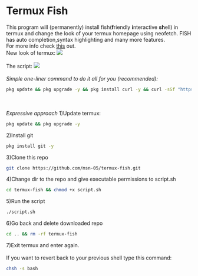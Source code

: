 # Termux Fish
This program will (permanently) install fish(<b>f</b>riendly <b>i</b>nteractive <b>sh</b>ell) in termux and change the look of your termux homepage using neofetch. FISH has auto completion,syntax highlighting and many more features.
<br>
For more info check <a href="https://fishshell.com" target="_blank">this</a> out.
<br>
New look of termux:
<img src="preview/Screenshot_20210419-131827_Termux.jpg">
<br><br>
The script:
<img src="preview/Screenshot_20210419-131801_Termux.jpg">
<br><br>
<i>Simple one-liner command to do it all for you (recommended):</i>
```bash
pkg update && pkg upgrade -y && pkg install curl -y && curl -sSf "https://raw.githubusercontent.com/msn-05/termux-fish/main/script.sh" | sh
```
<br><br>
<i>Expressive approach</i>
1)Update termux:
```bash
pkg update && pkg upgrade -y
```
2)Install git
```bash
pkg install git -y
```
3)Clone this repo
```bash
git clone https://github.com/msn-05/termux-fish.git
```
4)Change dir to the repo and give executable permissions to script.sh
```bash
cd termux-fish && chmod +x script.sh
```
5)Run the script
```bash
./script.sh
```
6)Go back and delete downloaded repo
```bash
cd .. && rm -rf termux-fish
```
7)Exit termux and enter again.
<br><br>
If you want to revert back to your previous shell type this command:<br>
```bash
chsh -s bash
```
